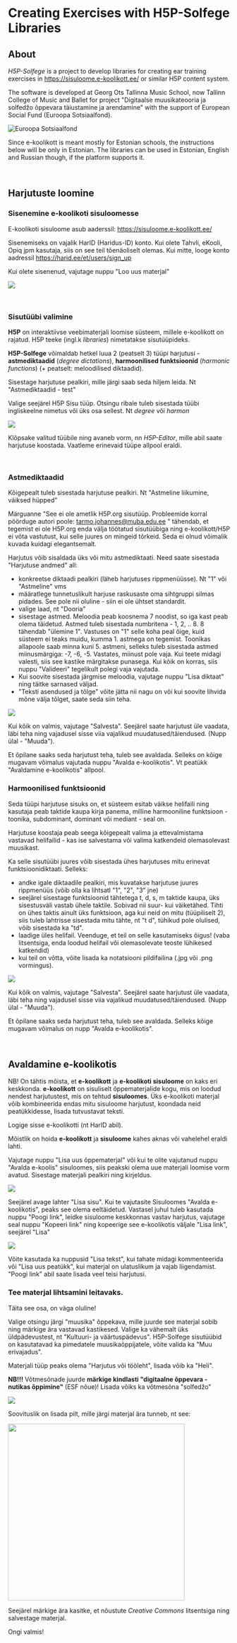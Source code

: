 
Creating Exercises with H5P-Solfege  Libraries
==========

## About

*H5P-Solfege* is a project to develop libraries for creating ear training exercises in  https://sisuloome.e-koolikott.ee/ or similar H5P content system.

The software is developed at Georg Ots Tallinna Music School, now Tallinn College of Music and Ballet for project "Digitaalse muusikateooria ja solfedžo õppevara täiustamine ja arendamine"   with the support of European Social Fund (Euroopa Sotsiaalfond).

![Euroopa Sotsiaalfond](img/eu_small.jpg)

Since e-koolikott is meant mostly for Estonian schools, the instructions below will be only in Estonian. The libraries can be used in Estonian, English and Russian though, if the platform supports it.

<br>

## Harjutuste loomine

### Sisenemine e-koolikoti sisuloomesse


E-koolikoti sisuloome asub aaderssil: https://sisuloome.e-koolikott.ee/


Sisenemiseks on vajalik HarID (Haridus-ID) konto. Kui olete Tahvli, eKooli, Opiq jpm kasutaja, siis on see teil tõenäoliselt olemas. Kui mitte, looge konto aadressil https://harid.ee/et/users/sign_up


Kui olete sisenenud, vajutage nuppu "Loo uus materjal"

![](img/loo-uus-materjal.png)

<br>

### Sisutüübi valimine

**H5P** on interaktiivse veebimaterjali loomise süsteem, millele e-koolikott on rajatud. H5P teeke (ingl.k *libraries*) nimetatakse sisutüüpideks.

**H5P-Solfege** võimaldab hetkel luua 2 (peatselt 3) tüüpi harjutusi -  **astmediktaadid** (*degree dictations*), **harmoonilised funktsioonid** (*harmonic functions*) (+ peatselt: meloodilised diktaadid).

Sisestage harjutuse pealkiri, mille järgi saab seda hiljem leida. Nt "Astmediktaadid - test"

Valige seejärel H5P Sisu tüüp. Otsingu ribale tuleb sisestada tüübi ingliskeelne nimetus või üks osa sellest. Nt *degree* või *harmon*

 
![](img/vali-sisu-tyyp.png)


Klõpsake valitud tüübile ning avaneb vorm, nn *H5P-Editor*, mille abil saate harjutuse koostada. Vaatleme erinevaid tüüpe allpool eraldi.

<br>

### Astmediktaadid

Kõigepealt tuleb sisestada harjutuse pealkiri. Nt "Astmeline liikumine, väiksed hüpped"

Märguanne "See ei ole ametlik H5P.org sisutüüp. Probleemide korral pöörduge autori poole: tarmo.johannes@muba.edu.ee " tähendab, et tegemist ei ole H5P.org  enda välja töötatud sisutüübiga ning e-koolikott/H5P ei võta vastutust, kui selle juures on mingeid tõrkeid. Seda ei olnud võimalik kuvada kuidagi elegantsemalt.

Harjutus võib sisaldada üks või mitu astmediktaati. Need saate sisestada "Harjutuse andmed" all:

- konkreetse diktaadi pealkiri (läheb harjutuses rippmenüüsse). Nt "1" või "Astmeline" vms
- määratlege tunnetuslikult harjuse raskusaste oma sihtgruppi silmas pidades. See pole nii oluline - siin ei ole ühtset standardit.
- valige laad, nt "Dooria"
- sisestage astmed. Meloodia peab koosnema 7 noodist, so iga kast peab olema täidetud. Astmed tuleb sisestada numbritena - 1, 2, .. 8. 8 tähendab "ülemine 1". Vastuses on "1" selle koha peal õige, kuid süsteem ei teaks muidu, kumma 1. astmega on tegemist. Toonikas allapoole saab minna kuni 5. astmeni, selleks tuleb sisestada astmed miinusmärgiga: -7, -6, -5. Vastates, miinust pole vaja. Kui teete midagi valesti, siis see kastike märgitakse punasega. Kui kõik on korras, siis nuppu "Valideeri" tegelikult polegi vaja vajutada.
- Kui soovite sisestada järgmise meloodia, vajutage nuppu "Lisa diktaat" ning täitke sarnased väljad.
- "Teksti asendused ja tõlge" võite jätta nii nagu on või kui soovite lihvida mõne välja tõlget, saate seda siin teha.


 ![](img/astmediktaadid.png)


Kui kõik on valmis, vajutage "Salvesta". Seejärel saate harjutust üle vaadata, läbi teha ning vajadusel sisse viia vajalikud muudatused/täiendused. (Nupp ülal -  "Muuda"). 

Et õpilane saaks seda harjutust teha, tuleb see avaldada. Selleks on kõige mugavam võimalus vajutada nuppu "Avalda e-koolikotis". Vt peatükk "Avaldamine e-koolikotis" allpool.


### Harmoonilised funktsioonid

Seda tüüpi harjutuse sisuks on, et süsteem esitab väikse helifaili ning kasutaja peab taktide kaupa kirja panema, milline harmooniline funktsioon -  toonika, subdominant, dominant või mediant  - seal on.

Harjutuse koostaja peab seega kõigepealt valima ja ettevalmistama vastavad helifailid - kas ise salvestama või valima katkendeid olemasolevast muusikast.

Ka selle sisutüübi juures võib sisestada ühes harjutuses mitu erinevat funktsioonidiktaati. Selleks:

- andke igale diktaadile pealkiri, mis kuvatakse harjutuse juures rippmenüüs (võib olla ka lihtsatl "1", "2", "3" jne)
- seejärel sisestage funktsioonid tähtetega t, d, s, m taktide kaupa, üks sisestusväli vastab ühele taktile. Sobivad nii suur- kui väiketähed. Tihti on ühes taktis ainult üks funktsioon, aga kui neid on mitu (tüüpiliselt 2), siis tuleb lahtrisse sisestada mitu tähte, nt "t d", tühikud pole olulised, võib sisestada ka "td".
- laadige üles helifail. Veenduge, et teil on selle kasutamiseks õigus! (vaba litsentsiga, enda loodud helifail või olemasolevate teoste lühikesed katkendid)
- kui teil on võtta, võite lisada ka notatsiooni pildifailina (.jpg või .png vormingus).

![](img/e-koolikott-harmoonilised-funktsioonid.png)

Kui kõik on valmis, vajutage "Salvesta". Seejärel saate harjutust üle vaadata, läbi teha ning vajadusel sisse viia vajalikud muudatused/täiendused. (Nupp ülal -  "Muuda"). 

Et õpilane saaks seda harjutust teha, tuleb see avaldada. Selleks kõige mugavam võimalus on nupp "Avalda e-koolikotis".

<br>

## Avaldamine e-koolikotis

NB! On tähtis mõista, et **e-koolikott** ja **e-koolikoti sisuloome** on kaks eri keskkonda. **e-koolikott** on sisuliselt õppematerjalide kogu,  mis on loodud nendest harjutustest, mis on tehtud **sisuloomes**. Üks e-koolikoti materjal võib kombineerida endas mitu sisuloome harjutust, koondada neid peatükkidesse, lisada tutvustavat teksti.


Logige sisse e-koolikotti (nt HarID abil).

Mõistlik on hoida **e-koolikott** ja **sisuloome** kahes aknas või vahelehel eraldi lahti.

Vajutage nuppu "Lisa uus õppematerjal" või kui te olite vajutanud nuppu "Avalda e-koolis" sisuloomes, siis peakski olema uue materjali loomise vorm avatud. Sisestage materjali pealkiri ning kirjeldus.


![](img/e-koolikott-lisamine1.png)


Seejärel avage lahter "Lisa sisu". Kui te vajutasite Sisuloomes "Avalda e-koolikotis", peaks see olema eeltäidetud. Vastasel juhul tuleb kasutada nuppu "Poogi link", leidke sisuloome keskkonnas vastav harjutus, vajutage seal nuppu "Kopeeri link" ning kopeerige see e-koolikotis väljale "Lisa link", seejärel "Lisa"

![](img/e-koolikott-lisa-sisu.png)


Võite kasutada ka nuppusid "Lisa tekst", kui tahate midagi kommenteerida või "Lisa uus peatükk", kui materjal on ulatuslikum ja vajab liigendamist. "Poogi link" abil saate lisada veel teisi harjutusi. 


### Tee materjal lihtsamini leitavaks. 

Täita see osa, on väga oluline!

Valige otsingu järgi "muusika" õppekava, mille juurde see materjal sobib ning märkige ära vastavad kastikesed. Valige ka vähemalt üks üldpädevustest, nt "Kultuuri- ja väärtuspädevus". H5P-Solfege sisutüübid on kasutatavad ka pimedatele muusikaõppijatele, võite valida ka "Muu erivajadus".

Materjali tüüp peaks olema "Harjutus või tööleht", lisada võib ka
"Heli".


**NB!!!** Võtmesõnade juurde **märkige kindlasti "digitaalne õppevara - nutikas õppimine"** (ESF nõue)! Lisada võiks ka võtmesõna "solfedžo"

![](img/e-koolikott-lihtsamini-leitavaks.png)


Soovituslik on lisada pilt, mille järgi materjal ära tunneb, nt see:

<img src="img/h5p-solfege.png" width="400">


Seejärel märkige ära kasitke, et nõustute *Creative Commons* litsentsiga ning salvestage materjal.

Ongi valmis!









